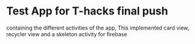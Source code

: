 # Test App for T-hacks final push 

containing the different activities of the app, This implemented card view, recycler view and a skeleton activity for firebase
